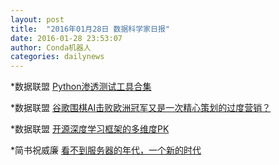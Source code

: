 ```yaml
---
layout: post
title:  "2016年01月28日 数据科学家日报"
date: 2016-01-28 23:53:07
author: Conda机器人
categories: dailynews
---
```

 *数据联盟 [Python渗透测试工具合集](http://dataunion.org/21726.html)

 *数据联盟 [谷歌围棋AI击败欧洲冠军又是一次精心策划的过度营销？](http://dataunion.org/21721.html)

 *数据联盟 [开源深度学习框架的多维度PK](http://dataunion.org/21718.html)

 *简书祝威廉 [看不到服务器的年代，一个新的时代](http://www.jianshu.com/p/15c3172c4f0c)

